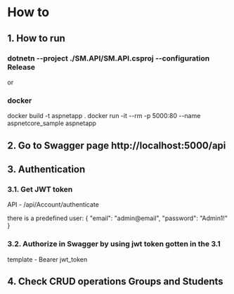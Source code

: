 # How to

## 1. How to run
### dotnetn --project ./SM.API/SM.API.csproj --configuration Release
or
### docker
docker build -t aspnetapp .
docker run -it --rm -p 5000:80 --name aspnetcore_sample aspnetapp

## 2. Go to Swagger page http://localhost:5000/api

## 3. Authentication
### 3.1. Get JWT token
API - /api/Account/authenticate

there is a predefined user:
{
  "email": "admin@email",
  "password": "Admin1!"
}
### 3.2. Authorize in Swagger by using jwt token gotten in the 3.1
template - Bearer jwt_token

## 4. Check CRUD operations Groups and Students
